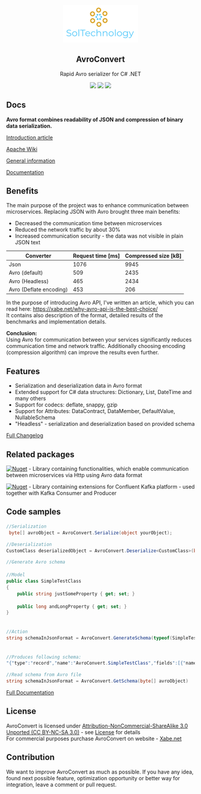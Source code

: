 
<p align="center">
    <img alt="SolTechnology-logo" src="./docs/logo.png" width="200">
</p>

<h2 align="center">
  AvroConvert
</h2>

<p align="center">
 <a> Rapid Avro serializer for C# .NET </a>
</p>

<p align="center">
  <a href="https://www.nuget.org/packages/AvroConvert"><img src="https://img.shields.io/badge/Nuget-v2.6.3-blue?logo=nuget"></a>
  <a href="https://github.com/AdrianStrugala/AvroConvert"><img src="https://img.shields.io/badge/Downloads-12k-blue?logo=github"></a>
  <a href=""><img src="https://img.shields.io/appveyor/build/AdrianStrugala/AvroConvert"></a>
</p>


## Docs

**Avro format combines readability of JSON and compression of binary data serialization.**

[Introduction article](https://xabe.net/why-avro-api-is-the-best-choice/)

[Apache Wiki](https://cwiki.apache.org/confluence/display/AVRO/Index)

[General information](http://avro.apache.org/)

[Documentation](https://github.com/AdrianStrugala/AvroConvert/blob/master/docs/Documentation.md)

## Benefits

The main purpose of the project was to enhance communication between microservices. Replacing JSON with Avro brought three main benefits:
* Decreased the communication time between microservices
* Reduced the network traffic by about 30%
* Increased communication security - the data was not visible in plain JSON text

| Converter               | Request time [ms]     | Compressed size [kB] |
|-------------------------|-----------------------|----------------------|
| Json                    | 1076                  | 9945                 |
| Avro (default)          | 509                   | 2435                 |
| Avro (Headless)         | 465                   | 2434                 |
| Avro (Deflate encoding) | 453                   | 206                  |

In the purpose of introducing Avro API, I've written an article, which you can read here: https://xabe.net/why-avro-api-is-the-best-choice/
\
It contains also description of the format, detailed results of the benchmarks and implementation details.

**Conclusion:** <br>
Using Avro for communication between your services significantly reduces communication time and network traffic. Additionally choosing encoding (compression algorithm) can improve the results even further.

## Features

* Serialization and deserialization data in Avro format
* Extended support for C# data structures: Dictionary, List, DateTime and many others
* Support for codecs: deflate, snappy, gzip
* Support for Attributes: DataContract, DataMember, DefaultValue, NullableSchema
* "Headless" - serialization and deserialization based on provided schema

[Full Changelog](https://github.com/AdrianStrugala/AvroConvert/blob/master/docs/CHANGELOG.md)

## Related packages  

[![Nuget](https://img.shields.io/badge/Soltechnology.Avro.Http-v0.2.0-blue?logo=nuget)](https://www.nuget.org/packages/SolTechnology.Avro.Http/) - Library containing functionalities, which enable communication between microservices via Http using Avro data format

[![Nuget](https://img.shields.io/badge/Soltechnology.Avro.Kafka-v0.1.0-blue?logo=nuget)](https://www.nuget.org/packages/SolTechnology.Avro.Kafka/) - Library containing extensions for Confluent Kafka platform - used together with Kafka Consumer and Producer


## Code samples

```csharp
//Serialization
 byte[] avroObject = AvroConvert.Serialize(object yourObject);
```

```csharp
//Deserialization
CustomClass deserializedObject = AvroConvert.Deserialize<CustomClass>(byte[] avroObject);
```

```csharp
//Generate Avro schema

//Model
public class SimpleTestClass
{
	public string justSomeProperty { get; set; }

	public long andLongProperty { get; set; }
}


//Action
string schemaInJsonFormat = AvroConvert.GenerateSchema(typeof(SimpleTestClass));


//Produces following schema:
"{"type":"record","name":"AvroConvert.SimpleTestClass","fields":[{"name":"justSomeProperty","type":"string"},{"name":"andLongProperty","type":"long"}]}"
```

```csharp
//Read schema from Avro file
string schemaInJsonFormat = AvroConvert.GetSchema(byte[] avroObject)
```

[Full Documentation](https://github.com/AdrianStrugala/AvroConvert/blob/master/docs/Documentation.md)


## License  

AvroConvert is licensed under [Attribution-NonCommercial-ShareAlike 3.0 Unported (CC BY-NC-SA 3.0)](https://creativecommons.org/licenses/by-nc-sa/3.0/) - see [License](LICENSE.md) for details
\
For commercial purposes purchase AvroConvert on website - [Xabe.net](https://xabe.net/product/avroconvert/)


## Contribution

We want to improve AvroConvert as much as possible. If you have any idea, found next possible feature, optimization opportunity or better way for integration, leave a comment or pull request. 


